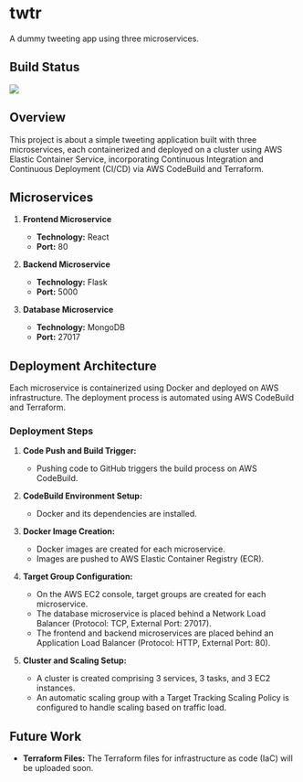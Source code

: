 # twtr 
A dummy tweeting app using three microservices.

## Build Status
![](https://codebuild.us-east-2.amazonaws.com/badges?uuid=eyJlbmNyeXB0ZWREYXRhIjoiZC8wWTBjdHNxajYvVTQxd0lObnFQalVVdDRDWkZ0SXAvT2ZONnJnbE9nV0FSa3lqcklGK2FnV2tVRStyT1BOaXRVMmRCMHhBQzlnZE8yZnQydVppYnR3PSIsIml2UGFyYW1ldGVyU3BlYyI6Im5nd04xcXpORlo3NllyMTEiLCJtYXRlcmlhbFNldFNlcmlhbCI6MX0%3D&branch=main)

## Overview
This project is about a simple tweeting application built with three microservices, each containerized and deployed on a cluster using AWS Elastic Container Service, incorporating Continuous Integration and Continuous Deployment (CI/CD) via AWS CodeBuild and Terraform.

## Microservices
1. **Frontend Microservice**
   - **Technology:** React
   - **Port:** 80

2. **Backend Microservice**
   - **Technology:** Flask
   - **Port:** 5000

3. **Database Microservice**
   - **Technology:** MongoDB
   - **Port:** 27017

## Deployment Architecture
Each microservice is containerized using Docker and deployed on AWS infrastructure. The deployment process is automated using AWS CodeBuild and Terraform.

### Deployment Steps
1. **Code Push and Build Trigger:**
   - Pushing code to GitHub triggers the build process on AWS CodeBuild.

2. **CodeBuild Environment Setup:**
   - Docker and its dependencies are installed.

3. **Docker Image Creation:**
   - Docker images are created for each microservice.
   - Images are pushed to AWS Elastic Container Registry (ECR).

4. **Target Group Configuration:**
   - On the AWS EC2 console, target groups are created for each microservice.
   - The database microservice is placed behind a Network Load Balancer (Protocol: TCP, External Port: 27017).
   - The frontend and backend microservices are placed behind an Application Load Balancer (Protocol: HTTP, External Port: 80).

5. **Cluster and Scaling Setup:**
   - A cluster is created comprising 3 services, 3 tasks, and 3 EC2 instances.
   - An automatic scaling group with a Target Tracking Scaling Policy is configured to handle scaling based on traffic load.

## Future Work
- **Terraform Files:** The Terraform files for infrastructure as code (IaC) will be uploaded soon.

